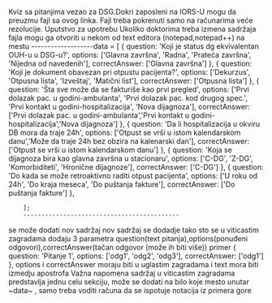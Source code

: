 Kviz sa pitanjima vezao za DSG.Dokri zaposleni na IORS-U mogu da preuzmu fajl sa ovog linka.
Fajl treba pokrenuti samo na računarima veće rezolucije.
                      Uputstvo za upotrebu
Ukoliko doktorima treba izmena sadržaja fajla mogu ga otvoriti u nekom od text editora (notepad,notepad++)
na mestu 
-------------------data = [
            {
                question: 'Koji je status dg ekvivalentan OUH-u u DSG-u?',
                options: ['Glavna završna', 'Radna', 'Prateća završna', 'Nijedna od navedenih'],
                correctAnswer: ['Glavna završna']
            },
            {
                question: 'Koji je dokument obavezan pri otpustu pacijenta?',
                options: ['Dekurzus', 'Otpusna lista', 'Izveštaj', 'Matični list'],
                correctAnswer: ['Otpusna lista']
            },
            {
                question: 'Šta sve može da se fakturiše kao prvi pregled',
                options: ['Prvi dolazak pac. u godini-ambulanta', 'Prvi dolazak pac. kod drugog spec.', 'Prvi kontakt u godini-hospitalizacija', 'Nova dijagnoza'],
                correctAnswer: ['Prvi dolazak pac. u godini-ambulanta','Prvi kontakt u godini-hospitalizacija','Nova dijagnoza']
            },
            {
                question: 'Da li hospitalizacija u okviru DB mora da traje 24h',
                options: ['Otpust se vrši u istom kalendarskom danu','Može da traje 24h bez obzira na kalenarski dan'],
                correctAnswer: ['Otpust se vrši u istom kalendarskom danu']
            },
            {
                question: 'Koja se dijagnoza bira kao glavna završna u stacionaru',
                options: ['C-DG', 'Z-DG', 'Komorbiditeti', 'Hronične dijagnoze'],
                correctAnswer: ['C-DG']
            },
            {
                question: 'Do kada se može retroaktivno raditi otpust pacijenta',
                options: ['U roku od 24h', 'Do kraja meseca', 'Do puštanja fakture'],
                correctAnswer: ['Do puštanja fakture']
            },
            


        ];
        -------------------------------------------
se može dodati nov sadržaj
nov sadržaj se dodadje tako sto se u viticastim zagradama dodaju 3 parametra question(text pitanja),options(ponuđeni odgovori),correctAnswer(tačan odgovor (može ih biti više))
primer 
{
                question: 'Pitanje 1',
                options: ['odg1', 'odg2', 'odg3'],
                correctAnswer: ['odg1']
},
options i correctAnswer moraju biti u uglastim zagradama i text mora biti izmedju apostrofa
Važna napomena sadržaj u viticastim zagradama predstavlja jednu celu sekciju, može se dodati na bilo koje mesto unutar ~data~ , samo treba voditi računa da se ispotuje notacija iz primera gore
